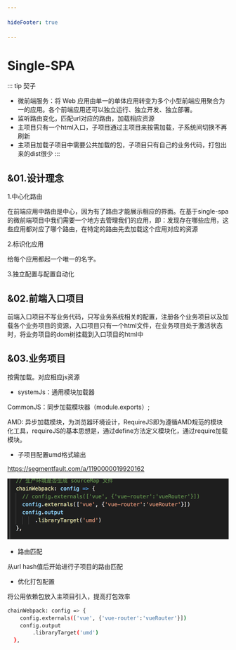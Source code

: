 ```yaml
---

hideFooter: true

---
```

# Single-SPA #

::: tip 契子
- 微前端服务：将 Web 应用由单一的单体应用转变为多个小型前端应用聚合为一的应用。各个前端应用还可以独立运行、独立开发、独立部署。
- 监听路由变化，匹配url对应的路由，加载相应资源
- 主项目只有一个html入口，子项目通过主项目来按需加载，子系统间切换不再刷新
- 主项目加载子项目中需要公共加载的包，子项目只有自己的业务代码，打包出来的dist很少
:::

## &01.设计理念 ##

1.中心化路由

在前端应用中路由是中心，因为有了路由才能展示相应的界面。在基于single-spa的微前端项目中我们需要一个地方去管理我们的应用，即：发现存在哪些应用，这些应用都对应了哪个路由，在特定的路由先去加载这个应用对应的资源

2.标识化应用

给每个应用都起一个唯一的名字。

3.独立配置与配置自动化

## &02.前端入口项目 ##

前端入口项目不写业务代码，只写业务系统相关的配置，注册各个业务项目以及加载各个业务项目的资源，入口项目只有一个html文件，在业务项目处于激活状态时，将业务项目的dom树挂载到入口项目的html中


## &03.业务项目 ##

按需加载。对应相应js资源

- systemJs：通用模块加载器

CommonJS：同步加载模块器（module.exports）;

AMD: 异步加载模块，为浏览器环境设计，RequireJS即为遵循AMD规范的模块化工具，requireJS的基本思想是，通过define方法定义模块化，通过require加载模块。

- 子项目配置umd格式输出

https://segmentfault.com/a/1190000019920162

![npm-script](./img/singlespa1.png)

- 路由匹配

从url hash值后开始进行子项目的路由匹配

- 优化打包配置

将公用依赖包放入主项目引入，提高打包效率

```bash
chainWebpack: config => {
    config.externals(['vue', {'vue-router':'vueRouter'}])
    config.output
        .libraryTarget('umd')
  },
```
